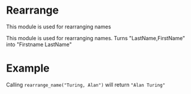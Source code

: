 Rearrange
=============================
This module is used for rearranging names

This module is used for rearranging names. 
Turns "LastName,FirstName" into "Firstname LastName"

# Example

Calling `rearrange_name("Turing, Alan")` will return `"Alan Turing"`